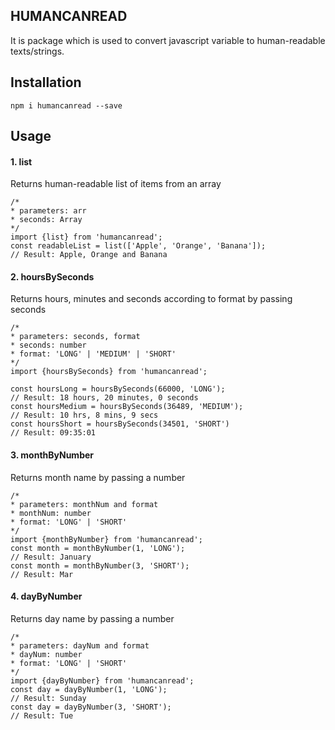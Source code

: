 ## HUMANCANREAD

It is package which is used to convert javascript variable to human-readable texts/strings.

## Installation

`npm i humancanread --save`

## Usage

#### 1. list
Returns human-readable list of items from an array
```
/*
* parameters: arr
* seconds: Array
*/
import {list} from 'humancanread';
const readableList = list(['Apple', 'Orange', 'Banana']);
// Result: Apple, Orange and Banana
```
#### 2. hoursBySeconds
Returns hours, minutes and seconds according to format by passing seconds
```
/*
* parameters: seconds, format
* seconds: number
* format: 'LONG' | 'MEDIUM' | 'SHORT'
*/
import {hoursBySeconds} from 'humancanread';

const hoursLong = hoursBySeconds(66000, 'LONG');
// Result: 18 hours, 20 minutes, 0 seconds
const hoursMedium = hoursBySeconds(36489, 'MEDIUM');
// Result: 10 hrs, 8 mins, 9 secs
const hoursShort = hoursBySeconds(34501, 'SHORT')
// Result: 09:35:01
```
#### 3. monthByNumber
Returns month name by passing a number
```
/*
* parameters: monthNum and format
* monthNum: number
* format: 'LONG' | 'SHORT'
*/
import {monthByNumber} from 'humancanread';
const month = monthByNumber(1, 'LONG');
// Result: January
const month = monthByNumber(3, 'SHORT');
// Result: Mar
```
#### 4. dayByNumber
Returns day name by passing a number
```
/*
* parameters: dayNum and format
* dayNum: number
* format: 'LONG' | 'SHORT'
*/
import {dayByNumber} from 'humancanread';
const day = dayByNumber(1, 'LONG');
// Result: Sunday
const day = dayByNumber(3, 'SHORT');
// Result: Tue
```